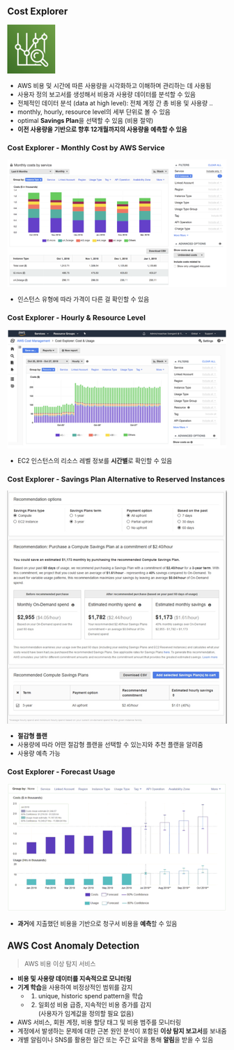 ## Cost Explorer   
![alt text](images/cost_explorer.png)    
- AWS 비용 및 시간에 따른 사용량을 시각화하고 이해하며 관리하는 데 사용됨
- 사용자 정의 보고서를 생성해서 비용과 사용량 데이터를 분석할 수 있음
- 전체적인 데이터 분석 (data at high level): 전체 계정 간 총 비용 및 사용량 ..
- monthly, hourly, resource level의 세부 단위로 볼 수 있음
- optimal **Savings Plan**을 선택할 수 있음 (비용 절약)
- **이전 사용량을 기반으로 향후 12개월까지의 사용량을 예측할 수 있음**

### Cost Explorer - Monthly Cost by AWS Service
![alt text](images/monthly_cost.png)    
- 인스턴스 유형에 따라 가격이 다른 걸 확인할 수 있음

### Cost Explorer - Hourly & Resource Level
![alt text](images/hourly_cost.png)    
- EC2 인스턴스의 리소스 레벨 정보를 **시간별**로 확인할 수 있음  

### Cost Explorer - Savings Plan Alternative to Reserved Instances  
![alt text](images/saving_plan.png) 
- **절감형 플랜**
- 사용량에 따라 어떤 절감형 플랜을 선택할 수 있는지와 추천 플랜을 알려줌
- 사용량 예측 가능

### Cost Explorer - Forecast Usage   
![alt text](images/forecast_usage.png)    
- **과거**에 지출했던 비용을 기반으로 청구서 비용을 **예측**할 수 있음  


## AWS Cost Anomaly Detection
> AWS 비용 이상 탐지 서비스
- **비용 및 사용량 데이터를 지속적으로 모니터링**
- **기계 학습**을 사용하여 비정상적인 범위를 감지
  - 1. unique, historic spend pattern을 학습
  - 2. 일회성 비용 급증, 지속적인 비용 증가를 감지    
        (사용자가 임계값을 정의할 필요 없음)
- AWS 서비스, 회원 계정, 비용 할당 태그 및 비용 범주를 모니터링
- 계정에서 발생하는 문제에 대한 근본 원인 분석이 포함된 **이상 탐지 보고서**를 보내줌
- 개별 알림이나 SNS를 활용한 일간 또는 주간 요약을 통해 **알림**을 받을 수 있음